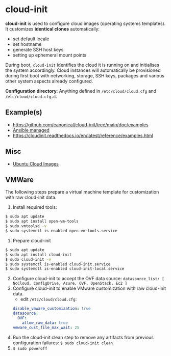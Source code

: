 # cloud-init

**cloud-init** is used to configure cloud images (operating systems templates). It customizes **identical clones** automatically:

- set default locale
- set hostname
- generate SSH host keys
- setting up ephemeral mount points

During boot, `cloud-init` identifies the cloud it is running on and initialises the system accordingly. Cloud instances will automatically be provisioned during first boot with networking, storage, SSH keys, packages and various other system aspects already configured.

**Configuration directory**: Anything defined in `/etc/cloud/cloud.cfg` and `/etc/cloud/cloud.cfg.d`.


## Example(s)

- https://github.com/canonical/cloud-init/tree/main/doc/examples
- [Ansible managed](https://github.com/canonical/cloud-init/blob/main/doc/examples/cloud-config-ansible-managed.txt)
- https://cloudinit.readthedocs.io/en/latest/reference/examples.html

## Misc

- [Ubuntu Cloud Images](https://cloud-images.ubuntu.com/)

## VMWare

The following steps prepare a virtual machine template for customization with raw cloud-init data.

1. Install required tools:
```bash
$ sudo apt update
$ sudo apt install open-vm-tools
$ sudo vmtoolsd -v
$ sudo systemctl is-enabled open-vm-tools.service
```

1. Prepare cloud-init
```bash
$ sudo apt update
$ sudo apt install cloud-init
$ sudo cloud-init -v
$ sudo systemctl is-enabled cloud-init.service
$ sudo systemctl is-enabled cloud-init-local.service
```  
2. Configure cloud-init to accept the OVF data source: `datasource_list: [ NoCloud, ConfigDrive, Azure, OVF, OpenStack, Ec2 ]`
4. Configure cloud-init to enable VMware customization with raw cloud-init data.
	- edit `/etc/cloud/cloud.cfg`:
	```yaml
	disable_vmware_customization: true
    datasource:
      OVF:
        allow_raw_data: true
    vmware_cust_file_max_wait: 25
	```
5. Run the cloud-init clean step to remove any artifacts from previous configuration failures: `$ sudo cloud-init clean`
6. `$ sudo poweroff`